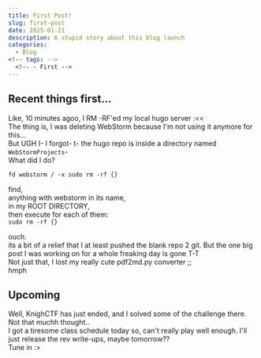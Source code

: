 ```yaml
---
title: First Post!
slug: first-post
date: 2025-01-21
description: A stupid story about this blog launch
categories:
  - Blog
<!-- tags: -->
  <!-- - First -->
---
```


## Recent things first...

Like,
10 minutes agoo,
I RM -RF'ed my local hugo server :<<  
The thing is,
I was deleting WebStorm because I'm not using it anymore for this...  
But UGH I- I forgot- t- the hugo repo is inside a directory named `WebStormProjects`-  
What did I do?

`fd webstorm / -x sudo rm -rf {}`

find,  
anything with webstorm in its name,  
in my ROOT DIRECTORY,  
then execute for each of them:  
`sudo rm -rf {}`

ouch.  
its a bit of a relief that I at least pushed the blank repo 2 git.
But the one big post I was working on for a whole freaking day is gone T-T  
Not just that,
I lost my really cute pdf2md.py converter ;;  
hmph

## Upcoming

Well,
KnighCTF has just ended,
and I solved some of the challenge there.
Not that muchh thought..  
I got a tiresome class schedule today so,
can't really play well enough.
I'll just release the rev write-ups,
maybe tomorrow??  
Tune in :>
